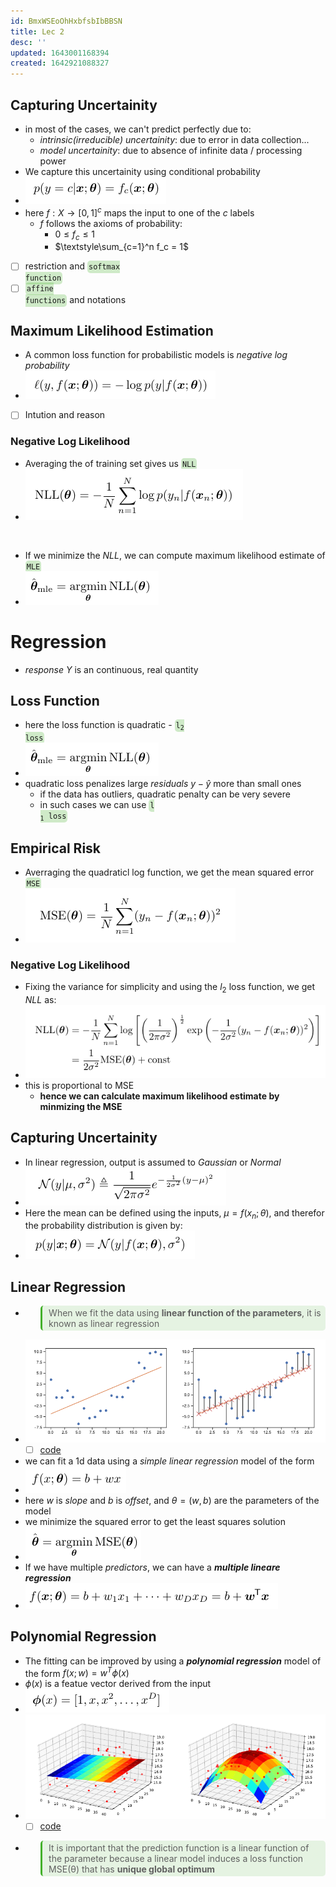 ```yaml
---
id: BmxWSEoOhHxbfsbIbBBSN
title: Lec 2
desc: ''
updated: 1643001168394
created: 1642921088327
---
```

## Capturing Uncertainity

- in most of the cases, we can't predict perfectly due to:
  - *intrinsic(irreducible) uncertainity*: due to error in data collection...
  - *model uncertainity*: due to absence of infinite data / processing power
- We capture this uncertainity using conditional probability
- ![capturing uncertainity](/assets/images/2022-01-16-15-52-52.png)
- here $f: X \rightarrow [0, 1]^c$ maps the input to one of the $c$ labels
  - $f$ follows the axioms of probability:
    - $0 \leq f_c \leq 1$
    - $\textstyle\sum_{c=1}^n f_c = 1$
- [ ] restriction and <code style="background-color: #43b02a40; padding:3px 2px; border-radius: 5px">softmax function</code>
- [ ] <code style="background-color: #43b02a40; padding:3px 2px; border-radius: 5px">affine functions</code> and notations

## Maximum Likelihood Estimation

- A common loss function for probabilistic models is *negative log probability*
- ![NLP](/assets/images/2022-01-16-16-05-35.png)
- [ ] Intution and reason

### Negative Log Likelihood

- Averaging the of training set gives us <code style="background-color: #43b02a40; padding:3px 2px; border-radius: 5px">NLL</code>
- ![NLL](/assets/images/2022-01-16-16-07-48.png)

<br>

- If we minimize the *NLL*, we can compute maximum likelihood estimate of <code style="background-color: #43b02a40; padding:3px 2px; border-radius: 5px">MLE</code>
- ![MLE](/assets/images/2022-01-16-16-08-57.png)

# Regression

- *response* $Y$ is an continuous, real quantity

## Loss Function
- here the loss function is quadratic - <code style="background-color: #43b02a40; padding:3px 2px; border-radius: 5px">l<sub>2</sub> loss</code>
- ![quadratic loss](/assets/images/2022-01-16-16-11-07.png)
- quadratic loss penalizes large *residuals* $y-\hat{y}$ more than small ones 
  - if the data has outliers, quadratic penalty can be very severe
  - in such cases we can use <code style="background-color: #43b02a40; padding:3px 2px; border-radius: 5px">l <sub>1</sub> loss</code>

## Empirical Risk

- Averraging the quadraticl log function, we get the mean squared error <code style="background-color: #43b02a40; padding:3px 2px; border-radius: 5px">MSE</code>
- ![MSE](/assets/images/2022-01-16-17-59-02.png)

### Negative Log Likelihood

- Fixing the variance for simplicity and using the $l_2$ loss function, we get *NLL* as:
- ![NLL](/assets/images/2022-01-16-18-08-38.png)
- this is proportional to MSE
  - **hence we can calculate maximum likelihood estimate by minmizing the MSE**
## Capturing Uncertainity

- In linear regression, output is assumed to *Gaussian* or *Normal*
- ![Gaussian](/assets/images/2022-01-16-18-02-12.png)
- Here the mean can be defined using the inputs, $\mu = f(x_n;\theta)$, and therefor the probability distribution is given by:
- ![dist](/assets/images/2022-01-16-18-05-09.png)
  
## Linear Regression

- <blockquote style="background-color: #43b02a20; padding:3px 2px; border-radius: 5px; border-left: 0.25em solid #43b02a; padding-left: 0.75em">When we fit the data using <b>linear function of the parameters</b>, it is known as linear regression </blockquote>
- ![](/assets/images/2022-01-23-12-42-44.png)
  - [ ] [code](https://github.com/probml/pyprobml/blob/master/scripts/linreg_residuals_plot.py)
- we can fit a 1d data using a *simple linear regression* model of the form
- ![](/assets/images/2022-01-23-12-41-37.png)
- here $w$ is *slope* and $b$ is *offset*, and $\theta=(w,b)$ are the parameters of the model
- we minimize the squared error to get the least squares solution
- ![](/assets/images/2022-01-23-12-39-53.png)
- If we have multiple *predictors*, we can have a **_multiple lineare regression_**
- ![](/assets/images/2022-01-23-12-41-00.png)

## Polynomial Regression

- The fitting can be improved by using a **_polynomial regression_** model of the form $f(x;w) = w^T\phi(x)$
- $\phi(x)$ is a featue vector derived from the input 
- ![](/assets/images/2022-01-23-12-47-00.png)
- ![](/assets/images/2022-01-23-12-55-41.png)
  - [ ] [code](https://github.com/probml/pyprobml/blob/master/scripts/linreg_2d_surface_demo.py)
- <blockquote style="background-color: #43b02a20; padding:3px 2px; border-radius: 5px; border-left: 0.25em solid #43b02a; padding-left: 0.75em">It is important that the prediction function is a linear function of the parameter because a linear model induces a loss function MSE(θ) that has <b>unique global optimum</b></blockquote>
